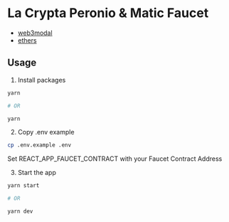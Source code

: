 # La Crypta Peronio & Matic Faucet

- [web3modal](https://github.com/Web3Modal/web3modal/)
- [ethers](https://docs.ethers.io/v5/)

## Usage

1. Install packages

```bash
yarn

# OR

yarn
```

2. Copy .env example

```bash
cp .env.example .env
```

Set REACT_APP_FAUCET_CONTRACT with your Faucet Contract Address

3. Start the app

```bash
yarn start

# OR

yarn dev
```
